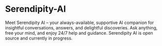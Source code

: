 # Serendipity-AI
Meet Serendipity AI – your always-available, supportive AI companion for insightful conversations, answers, and delightful discoveries. Ask anything, free your mind, and enjoy 24/7 help and guidance.   Serendipity AI is open source and currently in progress.
